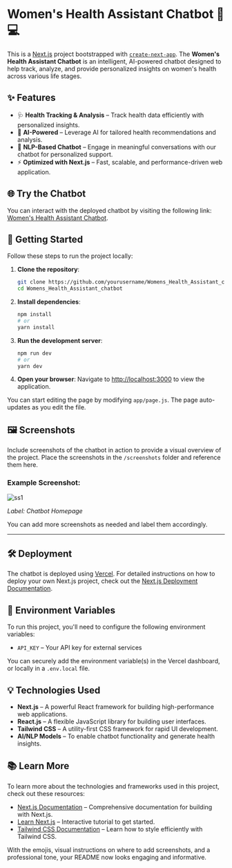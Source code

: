 
# Women's Health Assistant Chatbot 💬💻

This is a [Next.js](https://nextjs.org) project bootstrapped with [`create-next-app`](https://nextjs.org/docs/app/api-reference/cli/create-next-app). The **Women's Health Assistant Chatbot** is an intelligent, AI-powered chatbot designed to help track, analyze, and provide personalized insights on women's health across various life stages.

## ✨ Features

- 🩺 **Health Tracking & Analysis** – Track health data efficiently with personalized insights.
- 🤖 **AI-Powered** – Leverage AI for tailored health recommendations and analysis.
- 💬 **NLP-Based Chatbot** – Engage in meaningful conversations with our chatbot for personalized support.
- ⚡ **Optimized with Next.js** – Fast, scalable, and performance-driven web application.

## 🌐 Try the Chatbot

You can interact with the deployed chatbot by visiting the following link: [Women's Health Assistant Chatbot](#).

## 🚀 Getting Started

Follow these steps to run the project locally:

1. **Clone the repository**:

   ```bash
   git clone https://github.com/yourusername/Womens_Health_Assistant_chatbot.git
   cd Womens_Health_Assistant_chatbot
   ```

2. **Install dependencies**:

   ```bash
   npm install
   # or
   yarn install
   ```

3. **Run the development server**:

   ```bash
   npm run dev
   # or
   yarn dev
   ```

4. **Open your browser**:
   Navigate to [http://localhost:3000](http://localhost:3000) to view the application.

You can start editing the page by modifying `app/page.js`. The page auto-updates as you edit the file.

## 🖼️ Screenshots

Include screenshots of the chatbot in action to provide a visual overview of the project. Place the screenshots in the `/screenshots` folder and reference them here.

### Example Screenshot:
![ss1](./screenshots/img1.png)

*Label: Chatbot Homepage*

You can add more screenshots as needed and label them accordingly.

---

## 🛠️ Deployment

The chatbot is deployed using [Vercel](https://vercel.com). For detailed instructions on how to deploy your own Next.js project, check out the [Next.js Deployment Documentation](https://nextjs.org/docs/app/building-your-application/deploying).

## 🔑 Environment Variables

To run this project, you'll need to configure the following environment variables:

- `API_KEY` – Your API key for external services

You can securely add the environment variable(s) in the Vercel dashboard, or locally in a `.env.local` file.

## 💡 Technologies Used

- **Next.js** – A powerful React framework for building high-performance web applications.
- **React.js** – A flexible JavaScript library for building user interfaces.
- **Tailwind CSS** – A utility-first CSS framework for rapid UI development.
- **AI/NLP Models** – To enable chatbot functionality and generate health insights.

## 📚 Learn More

To learn more about the technologies and frameworks used in this project, check out these resources:

- [Next.js Documentation](https://nextjs.org/docs) – Comprehensive documentation for building with Next.js.
- [Learn Next.js](https://nextjs.org/learn) – Interactive tutorial to get started.
- [Tailwind CSS Documentation](https://tailwindcss.com/docs) – Learn how to style efficiently with Tailwind CSS.




With the emojis, visual instructions on where to add screenshots, and a professional tone, your README now looks engaging and informative.

